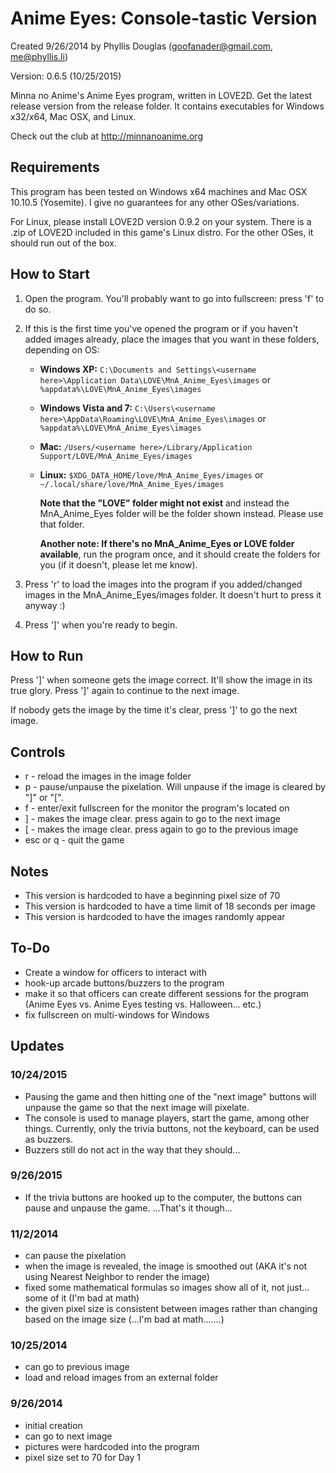 # Anime Eyes: Console-tastic Version
Created 9/26/2014 by Phyllis Douglas (goofanader@gmail.com, me@phyllis.li)

Version: 0.6.5 (10/25/2015)

Minna no Anime's Anime Eyes program, written in LOVE2D. Get the latest release version from the release folder. It contains executables for Windows x32/x64, Mac OSX, and Linux.

Check out the club at http://minnanoanime.org

## Requirements
This program has been tested on Windows x64 machines and Mac OSX 10.10.5 (Yosemite). I give no guarantees for any other OSes/variations.

For Linux, please install LOVE2D version 0.9.2 on your system. There is a .zip of LOVE2D included in this game's Linux distro. For the other OSes, it should run out of the box.

## How to Start
1. Open the program. You'll probably want to go into fullscreen: press 'f' to do so.

2. If this is the first time you've opened the program or if you haven't added images already, place the images that you want in these folders, depending on OS:
    * __Windows XP:__ ```C:\Documents and Settings\<username here>\Application Data\LOVE\MnA_Anime_Eyes\images``` or ```%appdata%\LOVE\MnA_Anime_Eyes\images```
    * __Windows Vista and 7:__ ```C:\Users\<username here>\AppData\Roaming\LOVE\MnA_Anime_Eyes\images``` or ```%appdata%\LOVE\MnA_Anime_Eyes\images```
    * __Mac:__ ```/Users/<username here>/Library/Application Support/LOVE/MnA_Anime_Eyes/images```
    * __Linux:__ ```$XDG_DATA_HOME/love/MnA_Anime_Eyes/images``` or ```~/.local/share/love/MnA_Anime_Eyes/images```

        __Note that the "LOVE" folder might not exist__ and instead the MnA_Anime_Eyes folder will be the folder shown instead. Please use that folder.

        __Another note: If there's no MnA_Anime_Eyes or LOVE folder available__, run the program once, and it should create the folders for you (if it doesn't, please let me know).

3. Press 'r' to load the images into the program if you added/changed images in the MnA_Anime_Eyes/images folder. It doesn't hurt to press it anyway :)

3. Press ']' when you're ready to begin.

## How to Run
Press ']' when someone gets the image correct. It'll show the image in its true glory. Press ']' again to continue to the next image.

If nobody gets the image by the time it's clear, press ']' to go the next image.

## Controls
* r - reload the images in the image folder
* p - pause/unpause the pixelation. Will unpause if the image is cleared by "]" or "[".
* f - enter/exit fullscreen for the monitor the program's located on
* ] - makes the image clear. press again to go to the next image
* [ - makes the image clear. press again to go to the previous image
* esc or q - quit the game

## Notes
* This version is hardcoded to have a beginning pixel size of 70
* This version is hardcoded to have a time limit of 18 seconds per image
* This version is hardcoded to have the images randomly appear

## To-Do
- Create a window for officers to interact with
- hook-up arcade buttons/buzzers to the program
- make it so that officers can create different sessions for the program (Anime Eyes vs. Anime Eyes testing vs. Halloween... etc.)
- fix fullscreen on multi-windows for Windows

## Updates
### 10/24/2015
- Pausing the game and then hitting one of the "next image" buttons will unpause the game so that the next image will pixelate.
- The console is used to manage players, start the game, among other things. Currently, only the trivia buttons, not the keyboard, can be used as buzzers.
- Buzzers still do not act in the way that they should...

### 9/26/2015
- If the trivia buttons are hooked up to the computer, the buttons can pause and unpause the game. ...That's it though...

### 11/2/2014
- can pause the pixelation
- when the image is revealed, the image is smoothed out (AKA it's not using Nearest Neighbor to render the image)
- fixed some mathematical formulas so images show all of it, not just... some of it (I'm bad at math)
- the given pixel size is consistent between images rather than changing based on the image size (...I'm bad at math.......)

### 10/25/2014
- can go to previous image
- load and reload images from an external folder

### 9/26/2014
- initial creation
- can go to next image
- pictures were hardcoded into the program
- pixel size set to 70 for Day 1
